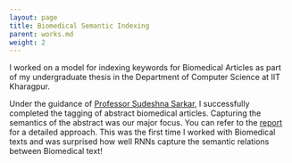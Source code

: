 ```yaml
---
layout: page
title: Biomedical Semantic Indexing
parent: works.md
weight: 2
---
```


I worked on a model for indexing keywords for Biomedical Articles as part of my undergraduate thesis in the Department of Computer Science at IIT Kharagpur. 

Under the guidance of [Professor Sudeshna Sarkar](http://cse.iitkgp.ac.in/~sudeshna/), I successfully completed the tagging of abstract biomedical articles. Capturing the semantics of the abstract was our major focus. You can refer to the [report](https://sakshiagarwal.github.io/BTPReport.pdf) for a detailed approach. This was the first time I worked with Biomedical texts and was surprised how well RNNs capture the semantic relations between Biomedical text!


